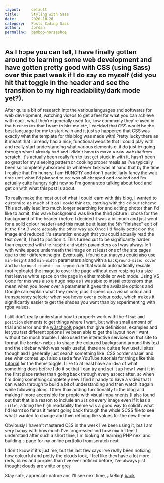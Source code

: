 ```yaml
---
layout:     default
title:      Styling with Sass
date:       2020-10-26
category:   Posts Coding Sass
author:     Jordan 
permalink:  bamboo-horseshoe
---
```



## As I hope you can tell, I have finally gotten around to learning some web development and have gotten pretty good with CSS (using Sass) over this past week if I do say so myself (did you hit that toggle in the header and see the transition to my high readability/dark mode yet?).


After quite a bit of research into the various languages and softwares for web development, watching videos to get a feel for what you can achieve with each, what they're generally used for, how commonly they're used in the businesses that I want to hire me etc, I decided that CSS would be the best language for me to start with and it just so happened that CSS was exactly what the template for this blog was made with! Pretty lucky there as it meant that I already had a nice, functional website that I could play with and really start understanding what various elements of it do just by going through what I already had and I didn't have to make a new website from scratch. It's actually been really fun to just get stuck in with it, hasn't been so great for my sleeping pattern or cooking proper meals as I've typically been so completely absorbed by whatever task was at hand that by the time I realise that I'm hungry, I am HUNGRY and don't particularly fancy the wait time until what I'd planned to eat was all chopped and cooked and I'm actually quite hungry right now so I'm gonna stop talking about food and get on with what this post is about.

To really make the most out of what I could learn with this blog, I wanted to customise as much of it as I could think to, starting with the colour scheme. This actually lead into much longer searching for and editing photos than I'd like to admit, this wave background was like the third picture I chose for the background of the header (before I decided it was a bit much and just went for a solid colour header) and this must be at least the 5th "finished" edit of it, the first 3 were actually the other way up. Once I'd finally settled on the image and reduced it's saturation enough that you could actually read the text over it, I had to position it. This turned out to be significantly harder than expected with the `height` and `width` parameters as I was always left with white space underneath the image on at least one of the site pages due to their different height. Eventually, I found out that you could also use `min-height` and `min-width` parameters along with a `background-size: cover` and `background-repeat: no repeat` rule that would automatically rescale (not replicate) the image to cover the page without ever resizing to a size that leaves white space on the page in either mobile or web mode. Using VS Code for this was also a huge help as I was able to install extensions that mean when you hover over a parameter it gives the available options and Google can explain what they mean; plus it opens up a visual colour and transparency selector when you hover over a colour code, which makes it significantly easier to get the shades you want than by experimenting with rgba values.

I still don't really understand how to properly work with the `float` and `position` elements to get things where I want, but with a small amount of trial and error and the [w3schools](https://www.w3schools.com/cssref/pr_class_float.asp) pages that give definitions, examples and let you test different options I've been able to get the layout how I want without too much trouble. I also used the interactive services on that site to format the `border-radius` to shape the coloured background around this text and the sidebar which was really useful, there are quite a few useful sites though and I generally just search something like 'CSS border shape' and see what comes up. I also used a few YouTube tutorials for things like this [tutorial](https://www.youtube.com/watch?v=ZKXv_ZHQ654) for the theme toggle. I like to at least have an idea of what something does before I do it so that I can try and set it up how I want it in the first place rather than going back through every aspect after, so when I'm doing something completely new I find it handy to have a video that I can watch through to build a bit of understanding and then watch it again while following along. Other than adding functionality to the blog and making it more accessible for people with visual impairments (I also found out that that is a reason to include an `alt` on every image even if it has a `title`), adding the high readability theme was a good way to solidify what I'd learnt so far as it meant going back through the whole SCSS file to see what I wanted to change and then refining the values for the new theme.

Obviously I haven't mastered CSS in the week I've been using it, but I am very happy with how much I've progressed and how much I feel I understand after such a short time, I'm looking at learning PHP next and building a page for my online portfolio from scratch next.

I don't know if it's just me, but the last few days I've really been noticing how colourful and pretty the clouds look, I feel like they have a lot more reds, blues and purples than I've ever noticed before, I've always just thought clouds are white or grey.

Stay safe, appreciate nature and I'll see next time,
¡JaBlog!
[back](./)
